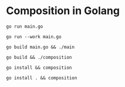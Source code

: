 # Composition in Golang

`go run main.go`

`go run --work main.go`

`go build main.go && ./main`

`go build && ./composition`

`go install && composition`

`go install . && composition`
